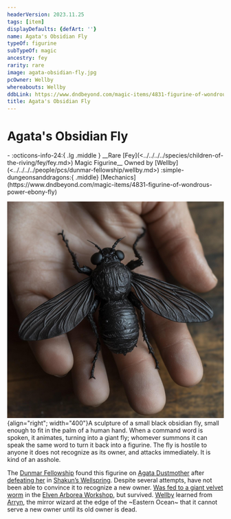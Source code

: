 ```yaml
---
headerVersion: 2023.11.25
tags: [item]
displayDefaults: {defArt: ''}
name: Agata's Obsidian Fly
typeOf: figurine
subTypeOf: magic
ancestry: fey
rarity: rare
image: agata-obsidian-fly.jpg
pcOwner: Wellby
whereabouts: Wellby
ddbLink: https://www.dndbeyond.com/magic-items/4831-figurine-of-wondrous-power-ebony-fly
title: Agata's Obsidian Fly
---
```

# Agata's Obsidian Fly
<div class="grid cards ext-narrow-margin ext-one-column" markdown>
- :octicons-info-24:{ .lg .middle } __Rare [Fey](<../../../../species/children-of-the-riving/fey/fey.md>) Magic Figurine__  
   Owned by [Wellby](<../../../../people/pcs/dunmar-fellowship/wellby.md>)  
    :simple-dungeonsanddragons:{ .middle} [Mechanics](https://www.dndbeyond.com/magic-items/4831-figurine-of-wondrous-power-ebony-fly) 
</div>



![Agata Obsidian Fly](../../../../assets/agata-obsidian-fly.jpg){align="right"; width="400"}A sculpture of a small black obsidian fly, small enough to fit in the palm of a human hand. When a command word is spoken, it animates, turning into a giant fly; whomever summons it can speak the same word to turn it back into a figurine. The fly is hostile to anyone it does not recognize as its owner, and attacks immediately. It is kind of an asshole. 


The [Dunmar Fellowship](<../../../../people/pcs/dunmar-fellowship/dunmar-fellowship.md>) found this figurine on [Agata Dustmother](<../../../../people/fey/agata.md>) after [defeating her](<../../session-notes/session-28-dufr.md>) in [Shakun’s Wellspring](<../../../../gazetteer/greater-dunmar/realms/dunmar/eastern-dunmar/shakuns-wellspring.md>). Despite several attempts, have not been able to convince it to recognize a new owner. [Was fed to a giant velvet worm](<../../session-notes/session-34-dufr.md>) in the [Elven Arborea Workshop](<../../../../gazetteer/greater-dunmar/dunmari-basin/elven-arborea-workshop.md>), but survived. [Wellby](<../../../../people/pcs/dunmar-fellowship/wellby.md>) learned from [Arryn](<../../../../people/other-humans/arryn.md>), the mirror wizard at the edge of the ~Eastern Ocean~ that it cannot serve a new owner until its old owner is dead.


